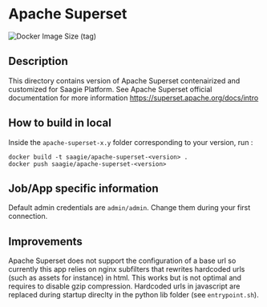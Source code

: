 # Apache Superset
![Docker Image Size (tag)](https://img.shields.io/docker/image-size/saagie/superset/1.3.2?label=v1.3.2%20image%20size&style=for-the-badge)

## Description
This directory contains version of Apache Superset contenairized and customized for Saagie Platform.
See Apache Superset official documentation for more information https://superset.apache.org/docs/intro

## How to build in local

Inside the `apache-superset-x.y` folder corresponding to your version, run :
```
docker build -t saagie/apache-superset-<version> .
docker push saagie/apache-superset-<version>
```

## Job/App specific information
Default admin credentials are `admin/admin`. Change them during your first connection.

## Improvements
Apache Superset does not support the configuration of a base url so currently this app relies on nginx subfilters that rewrites hardcoded urls (such as assets for instance) in html. This works but is not optimal and requires to disable gzip compression. Hardcoded urls in javascript are replaced during startup direclty in the python lib folder (see `entrypoint.sh`).
